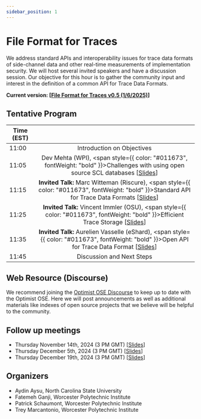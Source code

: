 ```yaml
---
sidebar_position: 1
---
```


# File Format for Traces

We address standard APIs and interoperability issues for trace data formats of side-channel data and other real-time measurements of implementation security. We will host several invited speakers and have a discussion session. Our objective for this hour is to gather the community input and interest in the definition of a common API for Trace Data Formats.

**Current version: [[File Format for Traces v0.5 (1/6/2025)](/pdf/ffft05.pdf)]**

## Tentative Program

| Time (EST) | |
| --- | :---: |
| 11:00 | Introduction on Objectives |
| 11:05 | Dev Mehta (WPI), <span style={{ color: "#011673", fontWeight: "bold" }}>Challenges with using open source SCL databases</span> [[Slides](/pdf/challenges_dataset.pdf)] |
| 11:15 | **Invited Talk:** Marc Witteman (Riscure), <span style={{ color: "#011673", fontWeight: "bold" }}>Standard API for Trace Data Formats</span> [[Slides](/pdf/marc_witteman_riscure_slides_optimist_hour_1.pdf)] |
| 11:25 | **Invited Talk:** Vincent Immler (OSU), <span style={{ color: "#011673", fontWeight: "bold" }}>Efficient Trace Storage</span> [[Slides](/pdf/optimist_hour1_10min_slides_vincent_immler.pdf)] |
| 11:35 | **Invited Talk:** Aurelien Vasselle (eShard), <span style={{ color: "#011673", fontWeight: "bold" }}>Open API for Trace Data Format</span> [[Slides](/pdf/aurelien_vaselle_eshard_slides_optimist_hour_1.pdf)] |
| 11:45 | Discussion and Next Steps |

<!-- ## Meeting Location

Optimist Hours will all occur online.  
Zoom Link: [https://wpi.zoom.us/j/93838099391](https://wpi.zoom.us/j/93838099391) -->

## Web Resource (Discourse)

We recommend joining the [Optimist OSE Discourse](https://discourse.optimist-ose.org) to keep up to date with the Optimist OSE. Here we will post announcements as well as additional materials like indexes of open source projects that we believe will be helpful to the community.

## Follow up meetings

- Thursday November 14th, 2024 (3 PM GMT) [[Slides](/pdf/trace-data-format-1.pdf)]
- Thursday December 5th, 2024 (3 PM GMT) [[Slides](/pdf/trace-data-format-2.pdf)]
- Thursday December 19th, 2024 (3 PM GMT) [[Slides](/pdf/trace-data-format-3.pdf)]

## Organizers

- Aydin Aysu, North Carolina State University
- Fatemeh Ganji, Worcester Polytechnic Institute
- Patrick Schaumont, Worcester Polytechnic Institute
- Trey Marcantonio, Worcester Polytechnic Institute